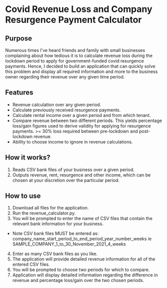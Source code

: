 # Covid Revenue Loss and Company Resurgence Payment Calculator

## Purpose
Numerous times I've heard friends and family with small businesses complaining about how tedious it is to calculate revenue loss during the lockdown period to apply for government-funded covid resurgence payments.
Hence, I decided to build an application that can quickly solve this problem and display all required information and more to the business owner regarding their revenue over any given time period.

## Features 
* Revenue calculation over any given period.
* Calculate previously received resurgence payments.
* Calculate rental income over a given period and from which tenant.
* Compare revenue between two different periods. This yields percentage loss/gain figures used to derive validity for applying for resurgence payments. >= 30% loss required between pre-lockdown and post-lockdown revenue.
* Ability to choose income to ignore in revenue calculations.

## How it works?
1. Reads CSV bank files of your business over a given period.
2. Outputs revenue, rent, resurgence and other income, which can be chosen at your discretion over the particular period.

## How to use
1. Download all files for the application.
2. Run the revenue_calculator.py.
3. You will be prompted to enter the name of CSV files that contain the relevant bank information for your business.
* Note CSV bank files MUST be entered as: company_name_start_period_to_end_period_year_number_weeks ie SAMPLE_COMPANY_1_to_30_November_2021_4_weeks
4. Enter as many CSV bank files as you like.
5. The application will provide detailed revenue information for all of the entered CSV files.
6. You will be prompted to choose two periods for which to compare.
7. Application will display detailed information regarding the difference in revenue and percentage loss/gain over the two chosen periods. 
